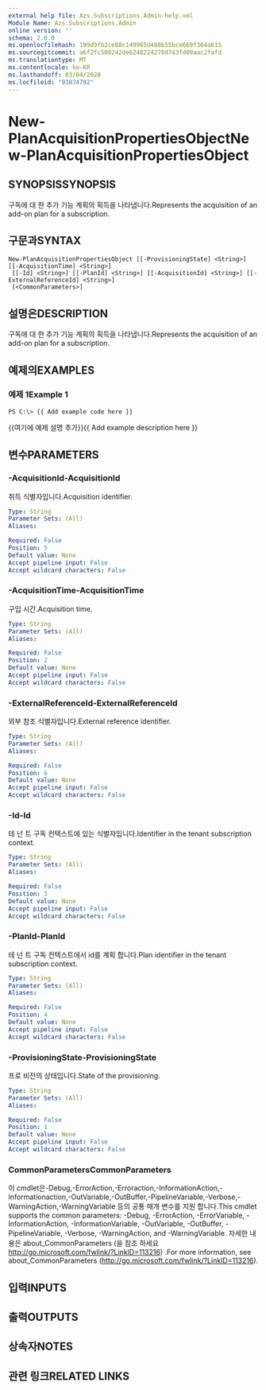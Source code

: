 ```yaml
---
external help file: Azs.Subscriptions.Admin-help.xml
Module Name: Azs.Subscriptions.Admin
online version: ''
schema: 2.0.0
ms.openlocfilehash: 199d9fb2ce88c149965d488b55bce669f364a615
ms.sourcegitcommit: a6f2fc500242de6248224278d743fd09aac2fafd
ms.translationtype: MT
ms.contentlocale: ko-KR
ms.lasthandoff: 03/04/2020
ms.locfileid: "93874792"
---
```

# <span data-ttu-id="65fb5-101">New-PlanAcquisitionPropertiesObject</span><span class="sxs-lookup"><span data-stu-id="65fb5-101">New-PlanAcquisitionPropertiesObject</span></span>

## <span data-ttu-id="65fb5-102">SYNOPSIS</span><span class="sxs-lookup"><span data-stu-id="65fb5-102">SYNOPSIS</span></span>
<span data-ttu-id="65fb5-103">구독에 대 한 추가 기능 계획의 획득을 나타냅니다.</span><span class="sxs-lookup"><span data-stu-id="65fb5-103">Represents the acquisition of an add-on plan for a subscription.</span></span>

## <span data-ttu-id="65fb5-104">구문과</span><span class="sxs-lookup"><span data-stu-id="65fb5-104">SYNTAX</span></span>

```
New-PlanAcquisitionPropertiesObject [[-ProvisioningState] <String>] [[-AcquisitionTime] <String>]
 [[-Id] <String>] [[-PlanId] <String>] [[-AcquisitionId] <String>] [[-ExternalReferenceId] <String>]
 [<CommonParameters>]
```

## <span data-ttu-id="65fb5-105">설명은</span><span class="sxs-lookup"><span data-stu-id="65fb5-105">DESCRIPTION</span></span>
<span data-ttu-id="65fb5-106">구독에 대 한 추가 기능 계획의 획득을 나타냅니다.</span><span class="sxs-lookup"><span data-stu-id="65fb5-106">Represents the acquisition of an add-on plan for a subscription.</span></span>

## <span data-ttu-id="65fb5-107">예제의</span><span class="sxs-lookup"><span data-stu-id="65fb5-107">EXAMPLES</span></span>

### <span data-ttu-id="65fb5-108">예제 1</span><span class="sxs-lookup"><span data-stu-id="65fb5-108">Example 1</span></span>
```
PS C:\> {{ Add example code here }}
```

<span data-ttu-id="65fb5-109">{{여기에 예제 설명 추가}}</span><span class="sxs-lookup"><span data-stu-id="65fb5-109">{{ Add example description here }}</span></span>

## <span data-ttu-id="65fb5-110">변수</span><span class="sxs-lookup"><span data-stu-id="65fb5-110">PARAMETERS</span></span>

### <span data-ttu-id="65fb5-111">-AcquisitionId</span><span class="sxs-lookup"><span data-stu-id="65fb5-111">-AcquisitionId</span></span>
<span data-ttu-id="65fb5-112">취득 식별자입니다.</span><span class="sxs-lookup"><span data-stu-id="65fb5-112">Acquisition identifier.</span></span>

```yaml
Type: String
Parameter Sets: (All)
Aliases: 

Required: False
Position: 5
Default value: None
Accept pipeline input: False
Accept wildcard characters: False
```

### <span data-ttu-id="65fb5-113">-AcquisitionTime</span><span class="sxs-lookup"><span data-stu-id="65fb5-113">-AcquisitionTime</span></span>
<span data-ttu-id="65fb5-114">구입 시간.</span><span class="sxs-lookup"><span data-stu-id="65fb5-114">Acquisition time.</span></span>

```yaml
Type: String
Parameter Sets: (All)
Aliases: 

Required: False
Position: 2
Default value: None
Accept pipeline input: False
Accept wildcard characters: False
```

### <span data-ttu-id="65fb5-115">-ExternalReferenceId</span><span class="sxs-lookup"><span data-stu-id="65fb5-115">-ExternalReferenceId</span></span>
<span data-ttu-id="65fb5-116">외부 참조 식별자입니다.</span><span class="sxs-lookup"><span data-stu-id="65fb5-116">External reference identifier.</span></span>

```yaml
Type: String
Parameter Sets: (All)
Aliases: 

Required: False
Position: 6
Default value: None
Accept pipeline input: False
Accept wildcard characters: False
```

### <span data-ttu-id="65fb5-117">-Id</span><span class="sxs-lookup"><span data-stu-id="65fb5-117">-Id</span></span>
<span data-ttu-id="65fb5-118">테 넌 트 구독 컨텍스트에 있는 식별자입니다.</span><span class="sxs-lookup"><span data-stu-id="65fb5-118">Identifier in the tenant subscription context.</span></span>

```yaml
Type: String
Parameter Sets: (All)
Aliases: 

Required: False
Position: 3
Default value: None
Accept pipeline input: False
Accept wildcard characters: False
```

### <span data-ttu-id="65fb5-119">-PlanId</span><span class="sxs-lookup"><span data-stu-id="65fb5-119">-PlanId</span></span>
<span data-ttu-id="65fb5-120">테 넌 트 구독 컨텍스트에서 id를 계획 합니다.</span><span class="sxs-lookup"><span data-stu-id="65fb5-120">Plan identifier in the tenant subscription context.</span></span>

```yaml
Type: String
Parameter Sets: (All)
Aliases: 

Required: False
Position: 4
Default value: None
Accept pipeline input: False
Accept wildcard characters: False
```

### <span data-ttu-id="65fb5-121">-ProvisioningState</span><span class="sxs-lookup"><span data-stu-id="65fb5-121">-ProvisioningState</span></span>
<span data-ttu-id="65fb5-122">프로 비전의 상태입니다.</span><span class="sxs-lookup"><span data-stu-id="65fb5-122">State of the provisioning.</span></span>

```yaml
Type: String
Parameter Sets: (All)
Aliases: 

Required: False
Position: 1
Default value: None
Accept pipeline input: False
Accept wildcard characters: False
```

### <span data-ttu-id="65fb5-123">CommonParameters</span><span class="sxs-lookup"><span data-stu-id="65fb5-123">CommonParameters</span></span>
<span data-ttu-id="65fb5-124">이 cmdlet은-Debug,-ErrorAction,-Erroraction,-InformationAction,-Informationaction,-OutVariable,-OutBuffer,-PipelineVariable,-Verbose,-WarningAction,-WarningVariable 등의 공통 매개 변수를 지원 합니다.</span><span class="sxs-lookup"><span data-stu-id="65fb5-124">This cmdlet supports the common parameters: -Debug, -ErrorAction, -ErrorVariable, -InformationAction, -InformationVariable, -OutVariable, -OutBuffer, -PipelineVariable, -Verbose, -WarningAction, and -WarningVariable.</span></span> <span data-ttu-id="65fb5-125">자세한 내용은 about_CommonParameters (을 참조 하세요 http://go.microsoft.com/fwlink/?LinkID=113216) .</span><span class="sxs-lookup"><span data-stu-id="65fb5-125">For more information, see about_CommonParameters (http://go.microsoft.com/fwlink/?LinkID=113216).</span></span>

## <span data-ttu-id="65fb5-126">입력</span><span class="sxs-lookup"><span data-stu-id="65fb5-126">INPUTS</span></span>

## <span data-ttu-id="65fb5-127">출력</span><span class="sxs-lookup"><span data-stu-id="65fb5-127">OUTPUTS</span></span>

## <span data-ttu-id="65fb5-128">상속자</span><span class="sxs-lookup"><span data-stu-id="65fb5-128">NOTES</span></span>

## <span data-ttu-id="65fb5-129">관련 링크</span><span class="sxs-lookup"><span data-stu-id="65fb5-129">RELATED LINKS</span></span>

